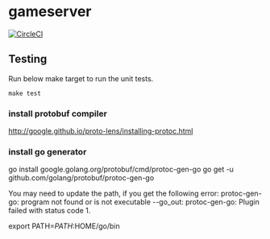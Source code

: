 # gameserver

[![CircleCI](https://circleci.com/gh/New-Voyager/gameserver.svg?style=svg&circle-token=15669e5d94af5df5bde7e4bcbf095dd3b89263bc)](https://app.circleci.com/pipelines/github/New-Voyager/gameserver)

## Testing

Run below make target to run the unit tests.
```
make test
```

### install protobuf compiler
http://google.github.io/proto-lens/installing-protoc.html

### install go generator
go install google.golang.org/protobuf/cmd/protoc-gen-go
go get -u github.com/golang/protobuf/protoc-gen-go

You may need to update the path, if you get the following error:
protoc-gen-go: program not found or is not executable
--go_out: protoc-gen-go: Plugin failed with status code 1.

export PATH=$PATH:$HOME/go/bin
